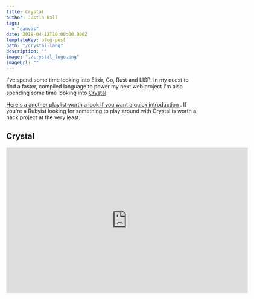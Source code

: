 ```yaml
---
title: Crystal
author: Justin Ball
tags:
  - "canvas"
date: 2018-04-12T10:00:00.000Z
templateKey: blog-post
path: "/crystal-lang"
description: ""
image: "./crystal_logo.png"
imageUrl: ""
---
```

<p>I've spend some time looking into Elixir, Go, Rust and LISP. In my quest to find a faster, compiled language to power my next web project I'm also spending some time looking into <a href="https://crystal-lang.org/">Crystal</a>.

<a href="https://www.youtube.com/playlist?list=PLYRxaDweTODXivZ-BavM0Oq6X-sVydw1B">Here's a another playlist worth a look if you want a quick introduction </a>. If you're a Rubyist looking for something to play around with Crystal is worth a hack project at the very least.

<div id="PLYRxaDweTODXivZ-BavM0Oq6X-sVydw1B" class="youtube-playlist">
  <h2 class="youtube-title">Crystal</h2>
  <iframe src="https://www.youtube.com/embed/list=PLYRxaDweTODXivZ-BavM0Oq6X-sVydw1B" frameborder="0" width="640" height="385" allowfullscreen>
    <p>Your browser does not support iframes.</p>
  </iframe>
</div>
